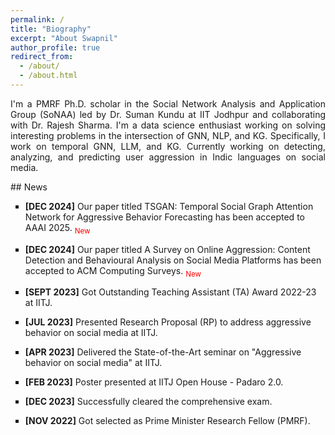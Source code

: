```yaml
---
permalink: /
title: "Biography"
excerpt: "About Swapnil"
author_profile: true
redirect_from: 
  - /about/
  - /about.html
---
```


<p align="justify">I'm a PMRF Ph.D. scholar in the Social Network Analysis and Application Group (SoNAA) led by <a style="text-decoration: none;" href="https://sumankundu.info/" target="_blank">Dr. Suman Kundu</a> at IIT Jodhpur and collaborating with <a style="text-decoration: none;" href="https://rajeshsharma.cs.ut.ee/" target="_blank">Dr. Rajesh Sharma</a>. I'm a data science enthusiast working on solving interesting problems in the intersection of GNN, NLP, and KG. Specifically, I work on temporal GNN, LLM, and KG. Currently working on detecting, analyzing, and predicting user aggression in Indic languages on social media.</p>


<div class="news-scroll" markdown="1">
## News
<ul style="list-style-type: square;">
<li>
<p><strong>[DEC 2024]</strong> Our paper titled TSGAN: Temporal Social Graph Attention Network for Aggressive Behavior
Forecasting has been accepted to AAAI 2025. <span style="color: red;"><sub>New</sub></span></p>
</li>
<li>
<p><strong>[DEC 2024]</strong> Our paper titled A Survey on Online Aggression: Content Detection and Behavioural Analysis on Social Media Platforms has been accepted to ACM Computing Surveys. <span style="color: red;"><sub>New</sub></span></p>
</li>
<li>
<p><strong>[SEPT 2023]</strong> Got Outstanding Teaching Assistant (TA) Award 2022-23 at IITJ. </p>
</li>
<li>
<p><strong>[JUL 2023]</strong> Presented Research Proposal (RP) to address aggressive behavior on social media at IITJ. </p>
</li>
<li>
<p><strong>[APR 2023]</strong> Delivered the State-of-the-Art seminar on "Aggressive behavior on social media" at IITJ. </p>
</li>
<li>
<p><strong>[FEB 2023]</strong> Poster presented at IITJ Open House - Padaro 2.0. </p>
</li>
<li>
<p><strong>[DEC 2023]</strong> Successfully cleared the comprehensive exam.</p>
</li>
<li>
<p><strong>[NOV 2022]</strong> Got selected as Prime Minister Research Fellow (PMRF). </p>
</li>
</ul>
</div>
